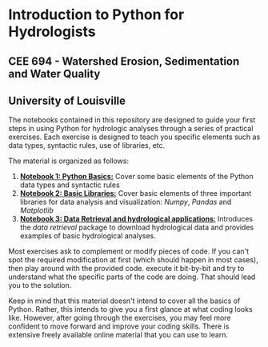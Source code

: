 # Introduction to Python for Hydrologists
## CEE 694 - Watershed Erosion, Sedimentation and Water Quality 
## University of Louisville

The notebooks contained in this repository are designed to guide your first steps in using Python for hydrologic analyses through a series of practical exercises. Each exercise is designed to teach you specific elements such as   data types, syntactic rules, use of libraries, etc.  

The material is organized as follows:

1. [**Notebook 1: Python Basics:**](https://github.com/ArlexMR/CEE_694_Python_Lecture/blob/main/Notebooks/01_PythonBasics_Exercises.ipynb) Cover some basic elements of the Python data types and syntactic rules
2. [**Notebook 2: Basic Libraries:**](https://github.com/ArlexMR/CEE_694_Python_Lecture/blob/main/Notebooks/02_Basic_Libraries_Exercises.ipynb) Cover basic elements of three important libraries for data analysis and visualization: *Numpy*, *Pandas* and *Matplotlib*
3. [**Notebook 3: Data Retrieval and hydrological applications**:](https://github.com/ArlexMR/CEE_694_Python_Lecture/blob/main/Notebooks/03_HydroDataRetriev%26Manip.ipynb) Introduces the *data retrieval* package to download hydrological data and provides examples of basic hydrological analyses.     

Most exercises ask to complement or modify pieces of code. If you can't spot the required modification at first (which should happen in most cases), then play around with the provided code. execute it bit-by-bit and try to understand what the specific parts of the code are doing. That should lead you to the solution.  

Keep in mind that this material doesn't intend to cover all the basics of Python. Rather, this intends to give you a first glance at what coding looks like. However, after going through the exercises, you may feel more confident to move forward and improve your coding skills. There is extensive freely available online material that you can use to learn.   
